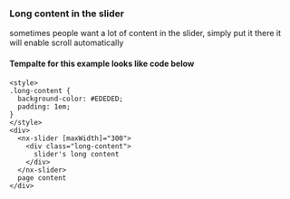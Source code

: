 ### Long content in the slider

sometimes people want a lot of content in the slider, simply put it there it will enable scroll automatically

#### Tempalte for this example looks like code below

```
<style>
.long-content {
  background-color: #EDEDED;
  padding: 1em;
}
</style>
<div>
  <nx-slider [maxWidth]="300">
    <div class="long-content">
      slider's long content
    </div>
  </nx-slider>
  page content
</div>
```
